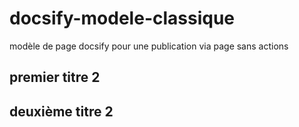 # docsify-modele-classique
modèle de page docsify pour une publication via page sans actions 


## premier titre 2

## deuxième titre 2
